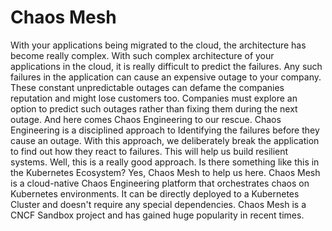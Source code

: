 # Chaos Mesh
With your applications being migrated to the cloud, the architecture has become really complex. With such complex architecture of your applications in the cloud, it is really difficult to predict the failures. Any such failures in the application can cause an expensive outage to your company. These constant unpredictable outages can defame the companies reputation and might lose customers too. Companies must explore an option to predict such outages rather than fixing them during the next outage. And here comes Chaos Engineering to our rescue. Chaos Engineering is a disciplined approach to Identifying the failures before they cause an outage. With this approach, we deliberately break the application to find out how they react to failures. This will help us build resilient systems. Well, this is a really good approach. Is there something like this in the Kubernetes Ecosystem? Yes, Chaos Mesh to help us here. Chaos Mesh is a cloud-native Chaos Engineering platform that orchestrates chaos on Kubernetes environments. It can be directly deployed to a Kubernetes Cluster and doesn't require any special dependencies. Chaos Mesh is a CNCF Sandbox project and has gained huge popularity in recent times.
